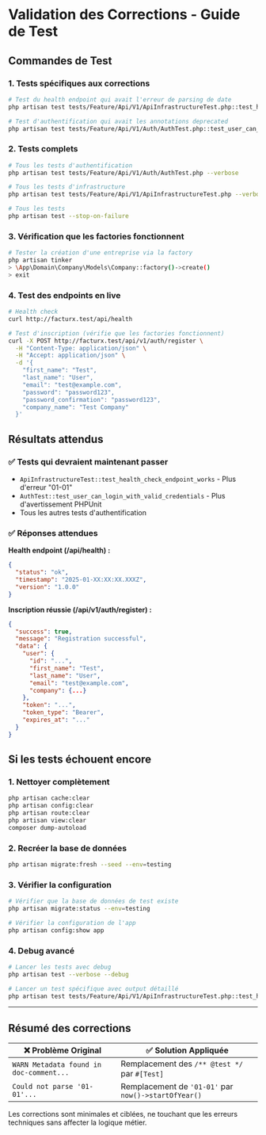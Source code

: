 # Validation des Corrections - Guide de Test

## Commandes de Test

### 1. Tests spécifiques aux corrections

```bash
# Test du health endpoint qui avait l'erreur de parsing de date
php artisan test tests/Feature/Api/V1/ApiInfrastructureTest.php::test_health_check_endpoint_works

# Test d'authentification qui avait les annotations deprecated
php artisan test tests/Feature/Api/V1/Auth/AuthTest.php::test_user_can_login_with_valid_credentials
```

### 2. Tests complets

```bash
# Tous les tests d'authentification
php artisan test tests/Feature/Api/V1/Auth/AuthTest.php --verbose

# Tous les tests d'infrastructure
php artisan test tests/Feature/Api/V1/ApiInfrastructureTest.php --verbose

# Tous les tests
php artisan test --stop-on-failure
```

### 3. Vérification que les factories fonctionnent

```bash
# Tester la création d'une entreprise via la factory
php artisan tinker
> \App\Domain\Company\Models\Company::factory()->create()
> exit
```

### 4. Test des endpoints en live

```bash
# Health check
curl http://facturx.test/api/health

# Test d'inscription (vérifie que les factories fonctionnent)
curl -X POST http://facturx.test/api/v1/auth/register \
  -H "Content-Type: application/json" \
  -H "Accept: application/json" \
  -d '{
    "first_name": "Test",
    "last_name": "User", 
    "email": "test@example.com",
    "password": "password123",
    "password_confirmation": "password123",
    "company_name": "Test Company"
  }'
```

## Résultats attendus

### ✅ Tests qui devraient maintenant passer
- `ApiInfrastructureTest::test_health_check_endpoint_works` - Plus d'erreur "01-01"
- `AuthTest::test_user_can_login_with_valid_credentials` - Plus d'avertissement PHPUnit
- Tous les autres tests d'authentification

### ✅ Réponses attendues

**Health endpoint (/api/health) :**
```json
{
  "status": "ok",
  "timestamp": "2025-01-XX:XX:XX.XXXZ",
  "version": "1.0.0"
}
```

**Inscription réussie (/api/v1/auth/register) :**
```json
{
  "success": true,
  "message": "Registration successful",
  "data": {
    "user": {
      "id": "...",
      "first_name": "Test",
      "last_name": "User",
      "email": "test@example.com",
      "company": {...}
    },
    "token": "...",
    "token_type": "Bearer",
    "expires_at": "..."
  }
}
```

## Si les tests échouent encore

### 1. Nettoyer complètement

```bash
php artisan cache:clear
php artisan config:clear
php artisan route:clear
php artisan view:clear
composer dump-autoload
```

### 2. Recréer la base de données

```bash
php artisan migrate:fresh --seed --env=testing
```

### 3. Vérifier la configuration

```bash
# Vérifier que la base de données de test existe
php artisan migrate:status --env=testing

# Vérifier la configuration de l'app
php artisan config:show app
```

### 4. Debug avancé

```bash
# Lancer les tests avec debug
php artisan test --verbose --debug

# Lancer un test spécifique avec output détaillé
php artisan test tests/Feature/Api/V1/ApiInfrastructureTest.php::test_health_check_endpoint_works --verbose --stop-on-failure
```

---

## Résumé des corrections

| ❌ Problème Original | ✅ Solution Appliquée |
|---------------------|---------------------|
| `WARN Metadata found in doc-comment...` | Remplacement des `/** @test */` par `#[Test]` |
| `Could not parse '01-01'...` | Remplacement de `'01-01'` par `now()->startOfYear()` |

Les corrections sont minimales et ciblées, ne touchant que les erreurs techniques sans affecter la logique métier.
